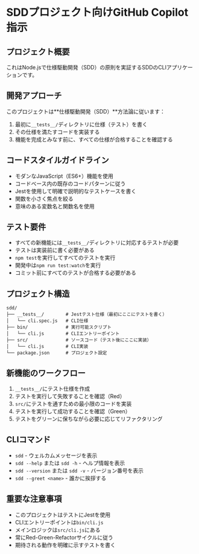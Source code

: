 # SDDプロジェクト向けGitHub Copilot指示

## プロジェクト概要
これはNode.jsで仕様駆動開発（SDD）の原則を実証するSDDのCLIアプリケーションです。

## 開発アプローチ
このプロジェクトは**仕様駆動開発（SDD）**方法論に従います：
1. 最初に`__tests__/`ディレクトリに仕様（テスト）を書く
2. その仕様を満たすコードを実装する
3. 機能を完成とみなす前に、すべての仕様が合格することを確認する

## コードスタイルガイドライン
- モダンなJavaScript（ES6+）機能を使用
- コードベース内の既存のコードパターンに従う
- Jestを使用して明確で説明的なテストケースを書く
- 関数を小さく焦点を絞る
- 意味のある変数名と関数名を使用

## テスト要件
- すべての新機能には`__tests__/`ディレクトリに対応するテストが必要
- テストは実装前に書く必要がある
- `npm test`を実行してすべてのテストを実行
- 開発中は`npm run test:watch`を実行
- コミット前にすべてのテストが合格する必要がある

## プロジェクト構造
```
sdd/
├── __tests__/        # Jestテスト仕様（最初にここにテストを書く）
│   └── cli.spec.js   # CLI仕様
├── bin/              # 実行可能スクリプト
│   └── cli.js        # CLIエントリーポイント
├── src/              # ソースコード（テスト後にここに実装）
│   └── cli.js        # CLI実装
└── package.json      # プロジェクト設定
```

## 新機能のワークフロー
1. `__tests__/`にテスト仕様を作成
2. テストを実行して失敗することを確認（Red）
3. `src/`にテストを通すための最小限のコードを実装
4. テストを実行して成功することを確認（Green）
5. テストをグリーンに保ちながら必要に応じてリファクタリング

## CLIコマンド
- `sdd` - ウェルカムメッセージを表示
- `sdd --help` または `sdd -h` - ヘルプ情報を表示
- `sdd --version` または `sdd -v` - バージョン番号を表示
- `sdd --greet <name>` - 誰かに挨拶する

## 重要な注意事項
- このプロジェクトはテストにJestを使用
- CLIエントリーポイントは`bin/cli.js`
- メインロジックは`src/cli.js`にある
- 常にRed-Green-Refactorサイクルに従う
- 期待される動作を明確に示すテストを書く
